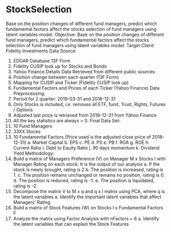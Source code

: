 # StockSelection
Base on the position changes of different fund managers, predict which fundamental factors affect the stocks selection of fund managers using latent variables model.
Objective:
Base on the position changes of different fund managers, predict which fundamental factors affect the stocks selection of fund managers using latent variables model.
Target Client: Fidelity Investments
Data Source: 
1.	EDGAR Database 13F Form 
2.	Fidelity CUSIP look up for Stocks and Bonds
3.	Yahoo Finance
Details Data Retrieved from different public sources:
1.	Position change between each quarter (13F Form)
2.	Mapping for CUSIP and Ticker (Fidelity CUSIP look up)
3.	Fundamental Factors and Prices of each Ticker (Yahoo Finance)
Data Preprocessing:
1.	Period for 2 quarter: 2019-03-31 and 2018-12-31
2.	Only Stocks is included, i.e. removes all ETF, fund, Trust, Rights, Futures / Options
3.	Adjusted last price is retrieved from 2018-12-31 from Yahoo Finance
4.	All the key statistics are always > 0.
Final Data Set:
1.	10 Fund Managers
2.	33XX Stocks
3.	10 Fundamental Factors (Price used is the adjusted close price of 2018-12-31)
a.	Market Capital
b.	EPS
c.	PE
d.	PS
e.	PB
f.	ROA
g.	ROE
h.	Current Ratio
i.	Debt to Equity Ratio
j.	90 days momentum
k.	Dividend Yield
Methodology:
1.	Build a matrix of Managers Preference (V) on Manager M x Stocks I with Manager Rating on each stock. It is the output of our analysis
a.	If the stock is newly brought, rating is 2
b.	The position is increased, rating is 1.
c.	The position remains unchanged or remains no position, rating is 0.
d.	The position is reduced, rating is -1.
e.	The position is liquidated, rating is -2.
2.	Decompose the matrix V to M x q and q x I matrix using PCA, where q is the latent variables 
a.	Identify the important latent variables that affect Managers’ Rating
3.	Build a matrix of Stock Features (W) on Stocks I x Fundamental Factors F
4.	Analyze the matrix using Factor Analysis with nFactors = 6
a.	Identify the latent variables that can explain the Stock Features
